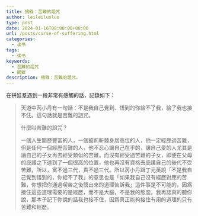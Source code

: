 ```yaml
---
title: 摘錄：苦難的詛咒
author: leileiluoluo
type: post
date: 2024-01-16T08:00:00+08:00
url: /posts/curse-of-suffering.html
categories:
  - 读书
tags:
  - 读书
keywords:
  - 苦難的詛咒
  - 摘錄
description: 摘錄：苦難的詛咒。
---
```


在拼娃羣遇到一段非常有感觸的話，記錄如下：

> 天道中芮小丹有一句話：不是我自己覺到、悟到的你給不了我，給了我也接不住。這句話就是苦難的詛咒。
>
> 什麼叫苦難的詛咒？
>
> 一個人生閱歷豐富的人，一個披荊斬棘身居高位的人，他一定經歷過苦難，但是任何一個經歷苦難的人，他不忍心讓自己在乎的，讓自己愛的人尤其是讓自己的子女再去經受類似的苦難。而沒有經受過苦難的子女，即便在父母的庇護之下達到了一個很高的位置，他也再沒有資格去庇護自己的後代不受苦難，所以，富不過三代，貴不過三代。所以芮小丹跟丁元英說「不是我自己覺到悟到的，你給不了我」的意思也是「如果我自己沒有經歷對應的苦難，你想把你通過喫苦之後悟出來的道理告訴我」這件事是不可能的，因爲接住這些道理需要的是經歷，而不是大腦，不是我的態度。我再認真的聽你說，那本子記下你說的話我也接不住，因爲真正能夠接住有用的道理的只有苦難和經歷。
